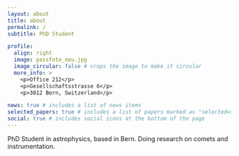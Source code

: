 ```yaml
---
layout: about
title: about
permalink: /
subtitle: PhD Student

profile:
  align: right
  image: passfoto_neu.jpg
  image_circular: false # crops the image to make it circular
  more_info: >
    <p>Office 212</p>
    <p>Gesellschaftsstrasse 6</p>
    <p>3012 Bern, Switzerland</p>

news: true # includes a list of news items
selected_papers: true # includes a list of papers marked as "selected={true}"
social: true # includes social icons at the bottom of the page
---
```


PhD Student in astrophysics, based in Bern. Doing research on comets and instrumentation.